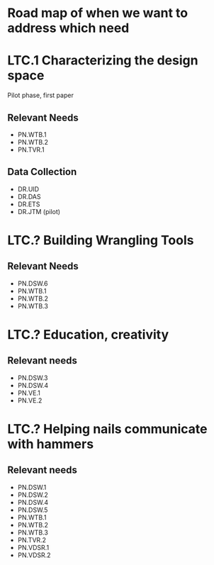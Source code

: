 Road map of when we want to address which need
==============================================

# **LTC.1** Characterizing the design space
Pilot phase, first paper

## Relevant Needs
- PN.WTB.1
- PN.WTB.2
- PN.TVR.1

## Data Collection
- DR.UID
- DR.DAS
- DR.ETS
- DR.JTM (pilot)


# **LTC.?** Building Wrangling Tools

## Relevant Needs
- PN.DSW.6
- PN.WTB.1
- PN.WTB.2
- PN.WTB.3


# **LTC.?** Education, creativity

## Relevant needs
- PN.DSW.3
- PN.DSW.4
- PN.VE.1
- PN.VE.2


# **LTC.?** Helping nails communicate with hammers

## Relevant needs
- PN.DSW.1
- PN.DSW.2
- PN.DSW.4
- PN.DSW.5
- PN.WTB.1
- PN.WTB.2
- PN.WTB.3
- PN.TVR.2
- PN.VDSR.1
- PN.VDSR.2
